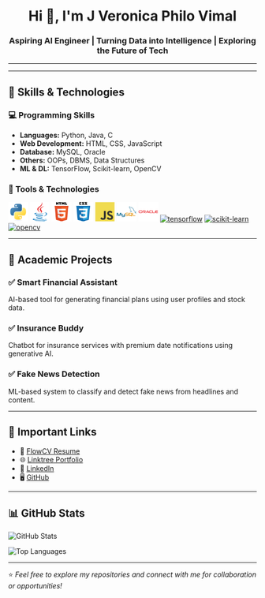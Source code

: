 <h1 align="center">Hi 👋, I'm J Veronica Philo Vimal</h1>
<h3 align="center">Aspiring AI Engineer | Turning Data into Intelligence | Exploring the Future of Tech</h3>

---
---

## 🚀 Skills & Technologies

### 💻 Programming Skills
- **Languages:** Python, Java, C  
- **Web Development:** HTML, CSS, JavaScript  
- **Database:** MySQL, Oracle  
- **Others:** OOPs, DBMS, Data Structures  
- **ML & DL:** TensorFlow, Scikit-learn, OpenCV  

### 🔧 Tools & Technologies

<p align="left">
  <a href="https://www.python.org" target="_blank"><img src="https://raw.githubusercontent.com/devicons/devicon/master/icons/python/python-original.svg" alt="python" width="40" height="40"/></a>
  <a href="https://www.java.com" target="_blank"><img src="https://raw.githubusercontent.com/devicons/devicon/master/icons/java/java-original.svg" alt="java" width="40" height="40"/></a>
  <a href="https://www.w3.org/html/" target="_blank"><img src="https://raw.githubusercontent.com/devicons/devicon/master/icons/html5/html5-original-wordmark.svg" alt="html5" width="40" height="40"/></a>
  <a href="https://www.w3schools.com/css/" target="_blank"><img src="https://raw.githubusercontent.com/devicons/devicon/master/icons/css3/css3-original-wordmark.svg" alt="css3" width="40" height="40"/></a>
  <a href="https://developer.mozilla.org/en-US/docs/Web/JavaScript" target="_blank"><img src="https://raw.githubusercontent.com/devicons/devicon/master/icons/javascript/javascript-original.svg" alt="javascript" width="40" height="40"/></a>
  <a href="https://www.mysql.com/" target="_blank"><img src="https://raw.githubusercontent.com/devicons/devicon/master/icons/mysql/mysql-original-wordmark.svg" alt="mysql" width="40" height="40"/></a>
  <a href="https://www.oracle.com/" target="_blank"><img src="https://raw.githubusercontent.com/devicons/devicon/master/icons/oracle/oracle-original.svg" alt="oracle" width="40" height="40"/></a>
  <a href="https://www.tensorflow.org" target="_blank"><img src="https://www.vectorlogo.zone/logos/tensorflow/tensorflow-icon.svg" alt="tensorflow" width="40" height="40"/></a>
  <a href="https://scikit-learn.org/" target="_blank"><img src="https://upload.wikimedia.org/wikipedia/commons/0/05/Scikit_learn_logo_small.svg" alt="scikit-learn" width="40" height="40"/></a>
  <a href="https://opencv.org/" target="_blank"><img src="https://opencv.org/wp-content/uploads/2020/07/OpenCV_logo_black-2.png" alt="opencv" width="40" height="40"/></a>
</p>

---

## 📂 Academic Projects

### ✅ **Smart Financial Assistant**  
AI-based tool for generating financial plans using user profiles and stock data.

### ✅ **Insurance Buddy**  
Chatbot for insurance services with premium date notifications using generative AI.

### ✅ **Fake News Detection**  
ML-based system to classify and detect fake news from headlines and content.

---

## 🔗 Important Links

- 📄 [FlowCV Resume](your-flowcv-link-here)
- 🌐 [Linktree Portfolio](your-linktree-link-here)
- 💼 [LinkedIn](https://www.linkedin.com/in/j-veronica/)
- 🖥️ [GitHub](https://github.com/j-veronica)

---

## 📊 GitHub Stats

<p align="left">
  <img src="https://github-readme-stats.vercel.app/api?username=j-veronica&show_icons=true&theme=radical" alt="GitHub Stats"/>
</p>

<p align="left">
  <img src="https://github-readme-stats.vercel.app/api/top-langs/?username=j-veronica&layout=compact&theme=radical" alt="Top Languages"/>
</p>

---

⭐ *Feel free to explore my repositories and connect with me for collaboration or opportunities!*
